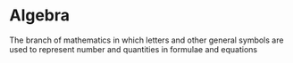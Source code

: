 # Algebra

The branch of mathematics in which letters and other general symbols are used to represent number and quantities in formulae and equations

```{tableofcontents}
```